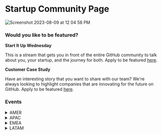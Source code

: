 # Startup Community Page
![Screenshot 2023-08-09 at 12 04 58 PM](https://github.com/GitHub-for-Startups/Global-Repo/assets/104146251/2aebb34b-7f87-4e82-98ca-f73b581bd805)



### Would you like to be featured?

**Start It Up Wednesday**

This is a stream that gets you in front of the entire GitHub community to talk about you, your startup, and the journey for both. Apply to be featured [here](https://forms.gle/tzRFRKMBxmSXfdPk9).

**Customer Case Study**

Have an interesting story that you want to share with our team? We're always looking to highlight companies that are innovating for the future on GitHub. Apply to be featured [here](https://forms.gle/tzRFRKMBxmSXfdPk9).

### Events

<details><summary>
AMER
</summary>

### 🟢 Upcoming Events (this month)

| Session | Registration | Date & Time |
|---|---|---|
| Getting Started with GitHub for Startups | [REGISTER HERE](https://github.registration.goldcast.io/events/cfc22fbe-0ddc-44ef-aeaf-5f6cb5d4ffe0) | Aug. 23 9:00am PST|

  
### 🟡 Upcoming Events (next month)
  
</details> 
  
<details><summary>
APAC
</summary>

### 🟢 Upcoming Events (this month)

| Session | Registration | Date & Time |
|---|---|---|
| Getting Started with GitHub for Startups | [REGISTER HERE](https://github.registration.goldcast.io/events/70a62380-c881-4819-9248-1012a938d743) | Aug. 24 12:00pm IST|

  
### 🟡 Upcoming Events (next month)
  
| Session | Registration | Time |
|---|---|---|

</details> 
  
<details><summary>
EMEA
</summary>

### 🟢 Upcoming Events (this month)
| Session | Registration | Date & Time |
|---|---|---|
| Getting Started with GitHub for Startups | [REGISTER HERE](https://github.registration.goldcast.io/events/cfc22fbe-0ddc-44ef-aeaf-5f6cb5d4ffe0) | Aug. 23 5:00pm CET|
  
### 🟡 Upcoming Events (next month)
  
</details> 
      
<details><summary>
LATAM
</summary>

### 🟢 Upcoming Events (this month)

COMING SOON

